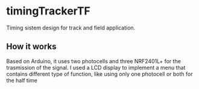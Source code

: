 # timingTrackerTF

Timing sistem design for track and field application.

## How it works

Based on Arduino, it uses two photocells and three NRF2401L+ for the trasmission of the signal.
I used a LCD display to implement a menu that contains different type of function, like using only one 
photocell or both for the half time
